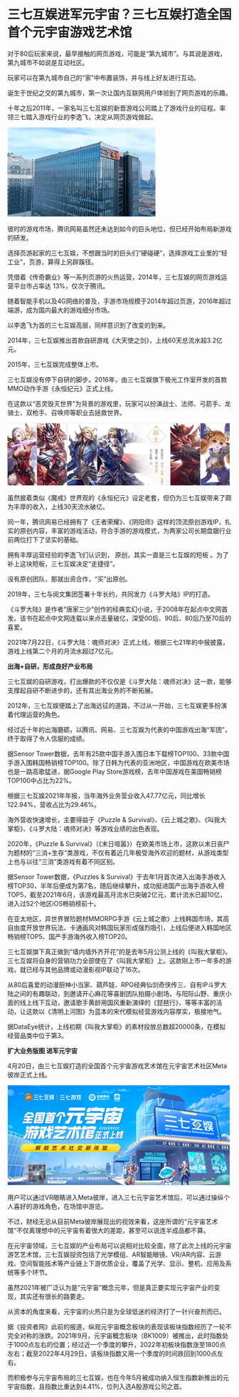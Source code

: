 # 三七互娱进军元宇宙？三七互娱打造全国首个元宇宙游戏艺术馆


对于80后玩家来说，最早接触的网页游戏，可能是“第九城市”。与其说是游戏，第九城市不如说是互动社区。

玩家可以在第九城市自己的“家”中布置装饰，并与线上好友进行互动。

诞生于世纪之交的第九城市，第一次让国内互联网用户体验到了网页游戏的乐趣。

十年之后2011年，一家名叫三七互娱的新晋游戏公司踏上了游戏行业的征程。率领三七踏入游戏行业的李逸飞，决定从网页游戏做起。

![配图](20220815105217.png)

彼时的游戏市场，腾讯网易虽然还未达到如今的巨头地位，但已经开始布局新游戏的研发。

选择页游起家的三七互娱，不想跟当时的巨头们“硬碰硬”，选择游戏工业里的“轻工业”，页游，算得上另辟蹊径。

凭借着《传奇霸业》等一系列页游的火热运营，2014年，三七互娱的网页游戏运营平台市占率达 13%，仅次于腾讯。

随着智能手机以及4G网络的普及，手游市场规模于2014年超过页游，2016年超过端游，成为国内最大的游戏细分市场。

以李逸飞为首的三七互娱高层，同样意识到了改变的到来。

2014年，三七互娱推出首款自研游戏《大天使之剑》，上线60天总流水超3.2亿元。

2015年，三七互娱完成整体上市。

三七互娱没有停下自研的脚步。2016年，由三七互娱旗下极光工作室开发的首款MMO动作手游《永恒纪元》正式上线。

在这款以“恶灵毁灭世界”为背景的游戏里，玩家可以扮演战士、法师、弓箭手、龙骑士、双枪手、召唤师等职业去拯救世界。

![配图](20220815105237.png)

虽然披着类似《魔戒》世界观的《永恒纪元》设定老套，但仍为三七互娱带来了颇为丰厚的收入，上线30天流水破亿。

同一年，腾讯网易已经拥有了《王者荣耀》、《阴阳师》这样的顶流原创游戏IP，扎实的原创内容，丰富的游戏活动，符合手游的游戏模式，为两家公司长期盘踞行业前两位打下了坚实的基础。

拥有丰厚运营经验的李逸飞们认识到， 原创，其实一直是三七互娱的短板 。为了补上这块短板，三七互娱决定“走捷径”。

没有原创团队，那就出资合作，“买”出原创。

2019年，三七与阅文集团签署十年长约，共同发力《斗罗大陆》IP的打造。

《斗罗大陆》是作者“唐家三少”创作的经典玄幻小说，于2008年在起点中文网首发。该书在起点中文网连载以来点击量破亿，深受00后、90后、80后乃至70后的喜爱。

2021年7月22日，《斗罗大陆：魂师对决》正式上线，根据三七21年的中报披露，游戏上线第二个月的月流水超过7亿元。

**出海+自研，形成良好产业布局**

三七互娱的自研游戏，打出爆款的不仅仅是《斗罗大陆：魂师对决》这一款，能够支撑起自研不断进步的，还有其出海业务的不断拓展。

2012年，三七互娱便踏上了出海远征的道路，不过从一开始，三七互娱更多扮演着代理运营的角色。

经过近十年的出海磨砺，以腾讯、网易、三七互娱为代表的中国游戏出海“军团”，终于取得了令人信服的成绩。

据Sensor Tower数据，去年有25款中国手游入围日本下载榜TOP100、33款中国手游入围韩国畅销榜TOP100。除了日韩为代表的亚洲地区，中国游戏在欧美市场也是一路高歌猛进，据Google Play Store游戏榜，去年中国游戏在美国畅销榜TOP100中占比为22%。

根据三七互娱2021年年报，当年海外业务营业收入47.77亿元，同比增长122.94%，营收占比为29.46%。

海外营收快速增长，主要得益于《Puzzle & Survival》、《云上城之歌》、《叫我大掌柜》、《斗罗大陆：魂师对决》等游戏业绩的出色表现。

2020年，《Puzzle & Survival》（《末日喧嚣》）在欧美市场上市，这款以末日丧尸为题材的“三消+生存”类游戏，不仅有着近几年极受海外欢迎的题材，从游戏类型上也与以往“三消”类游戏有着不同区别。

据Sensor Tower数据，《Puzzles & Survival》于去年1月首次进入出海手游收入榜TOP30，半年后便成为第7名，随后继续攀升，成功挺进国产出海手游收入榜TOP5，截至2021年6月，该游戏最高月流水已突破2亿元，累计流水已超10亿，进入过52个地区iOS畅销榜前十。

在亚太地区，异世界冒险题材MMORPG手游《云上城之歌》上线韩国市场，其高自由度开放世界玩法、卡通画风对韩国玩家形成强烈吸引，上线后便进入韩国地区畅销榜TOP5、国产手游海外收入榜TOP20。

三七互娱旗下真正做到“墙内墙外齐开花”的是去年5月公测上线的《叫我大掌柜》。三七互娱将自身的营销功力全部使在了《叫我大掌柜》上。这款刚上市一年多的游戏，就已经与其他品牌或动漫影视IP联动了16次。

从80后喜爱的动漫厨神小当家、葫芦娃、RPG经典仙剑奇侠传三、自有IP斗罗大陆之间的有趣联动，到邀请开心麻花等喜剧团队拍摄小剧场，与阳际山野、重庆小面的线上线下互动，邀请歌手黄龄用国风重新演绎的《琵琶行》，等等丰富的活动，让这款以《清明上河图》为蓝本的宋代模拟经营游戏内容厚实，极接地气。

据DataEye统计，上线初期《叫我大掌柜》的素材投放总数超20000条，在模拟经营品类中位于第3。

**扩大业务版图 进军元宇宙**

4月20日，由三七互娱打造的全国首个元宇宙游戏艺术馆在元宇宙艺术社区Meta彼岸正式上线。

![配图](20220815105326.png)

用户可以通过VR眼睛进入Meta彼岸，进入三七元宇宙艺术馆后，可以通过操纵个人喜好的游戏角色，在场馆中游览。

不过，财经无忌从目前Meta彼岸展现出的视效来看，这座所谓的“元宇宙艺术馆”不仅离理想中的元宇宙有着很大的差距，甚至可以说连半成品都不算。

在元宇宙领域，三七互娱的产业布局可以说相对比较全面，除了此次上线的元宇宙游艺艺术馆，三七互娱投资包括了光学模组、AR智能眼镜、VR/AR内容、云游戏、空间智能技术等产业链上下游优质企业，覆盖了光学、显示、整机、应用及系统等多个环节。

虽然2021年被广泛认为是“元宇宙”概念元年，但是真正要实现元宇宙产业的变现，其实还有很长的路要走。

从资本的角度来看，元宇宙的火热只是为全球低迷的经济打了一针兴奋剂而已。

据《投资者网》此前的报道，纵观元宇宙概念板块的表现该板块指数经历了一轮不完全对称的涨跌。2021年9月，元宇宙概念板块（BK1009）被推出，此时指数处于1000点左右的位置；经过近一个季度的攀升，2022年初板块指数涨至1800点左右；截至2022年4月29日，该板块指数又用一个季度的时间跌回到1000点左右。

而积极参与元宇宙布局的三七互娱，也在今年5月被成功纳入恒生指数新推出的元宇宙指数，且指数比重达到4.41%，位列入选A股游戏公司之首。

